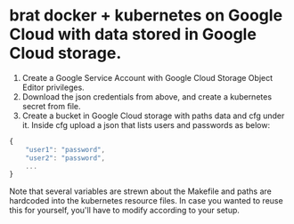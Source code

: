 # brat docker + kubernetes on Google Cloud with data stored in Google Cloud storage.

1. Create a Google Service Account with Google Cloud Storage Object Editor privileges.
2. Download the json credentials from above, and create a kubernetes secret from file.
3. Create a bucket in Google Cloud storage with paths data and cfg under it. Inside cfg upload a json that lists
users and passwords as below:


```javascript
{
    "user1": "password",
    "user2": "password",
    ...
}
```

Note that several variables are strewn about the Makefile and paths are hardcoded into the kubernetes resource files. In case you wanted to reuse this for yourself, you'll have to modify according to your setup.
